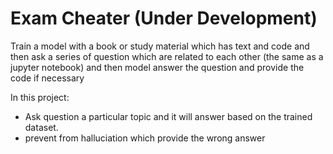 # Exam Cheater (Under Development)

Train a model with a book or study material which has text and code and then ask a series of question which are related to each other (the same as a jupyter notebook) and then model answer the question and provide the code if necessary

In this project:

- Ask question a particular topic and it will answer based on the trained dataset.
- prevent from halluciation which provide the wrong answer
